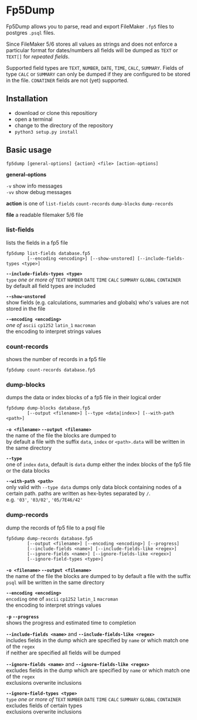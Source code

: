 # Fp5Dump

Fp5Dump allows you to parse, read and export FileMaker `.fp5` files to postgres `.psql` files.
 
Since FileMaker 5/6 stores all values as strings and does not enforce a particular 
format for dates/numbers all fields will be dumped as `TEXT` or `TEXT[]` for *repeated fields*.

Supported field types are `TEXT`, `NUMBER`, `DATE`, `TIME`, `CALC`, `SUMMARY`. Fields of type 
`CALC` or `SUMMARY` can only be dumped if they are configured to be stored in the file.
`CONATINER` fields are not (yet) supported. 


## Installation

- download or clone this repositiory
- open a terminal 
- change to the directory of the repository
- `python3 setup.py install`

## Basic usage

`fp5dump [general-options] {action} <file> [action-options]`

**general-options**

`-v` show info messages  
`-vv` show debug messages 

**action** is one of `list-fields` `count-records` `dump-blocks` `dump-records`

**file** a readable filemaker 5/6 file

 
### list-fields

lists the fields in a fp5 file

```
fp5dump list-fields database.fp5 
        [--encoding <encoding>] [--show-unstored] [--include-fields-types <type>]
```

**`--include-fields-types <type>`**  
`type` *one or more of* `TEXT` `NUMBER` `DATE` `TIME` `CALC` `SUMMARY` `GLOBAL` `CONTAINER`  
by default all field types are included

**`--show-unstored`**  
show fields (e.g. calculations, summaries and globals) who's values are not stored in the file

**`--encoding <encoding>`**  
*one of* `ascii` `cp1252` `latin_1` `macroman`  
the encoding to interpret strings values 

 
### count-records

shows the number of records in a fp5 file

`fp5dump count-records database.fp5`

 
### dump-blocks

dumps the data or index blocks of a fp5 file in their logical order

```
fp5dump dump-blocks database.fp5 
        [--output <filename>] [--type <data|index>] [--with-path <path>]
```

**`-o <filename>` `--output <filename>`**  
the name of the file the blocks are dumped to  
by default a file with the suffix `data`, `index` or `<path>.data` will be written in the same directory

**`--type`**  
one of `index` `data`, default is `data`
dump either the index blocks of the fp5 file or the data blocks

**`--with-path <path>`**  
only valid with `--type data` 
dumps only data block containing nodes of a certain path. paths are written as hex-bytes separated by `/`.  
e.g. `'03'`, `'03/02'`, `'05/7E46/42'`  

 
### dump-records

dump the records of fp5 file to a psql file

```
fp5dump dump-records database.fp5 
        [--output <filename>] [--encoding <encoding>] [--progress]
        [--include-fields <name>] [--include-fields-like <regex>] 
        [--ignore-fields <name>] [--ignore-fields-like <regex>] 
        [--ignore-field-types <type>]
```

**`-o <filename>` `--output <filename>`**  
the name of the file the blocks are dumped to
by default a file with the suffix `psql` will be written in the same directory

**`--encoding <encoding>`**  
`encoding` one of `ascii` `cp1252` `latin_1` `macroman`  
the encoding to interpret strings values 

**`-p` `--progress`**  
shows the progress and estimated time to completion

**`--include-fields <name>`** and **`--include-fields-like <regex>`**  
includes fields in the dump which are specified by `name` or which match one of the `regex`  
if neither are specified all fields will be dumped 

**`--ignore-fields <name>`** and **`--ignore-fields-like <regex>`**  
excludes fields in the dump which are specified by `name` or which match one of the `regex`  
exclusions overwrite inclusions

**`--ignore-field-types <type>`**  
`type` *one or more of* `TEXT` `NUMBER` `DATE` `TIME` `CALC` `SUMMARY` `GLOBAL` `CONTAINER`  
excludes fields of certain types  
exclusions overwrite inclusions
